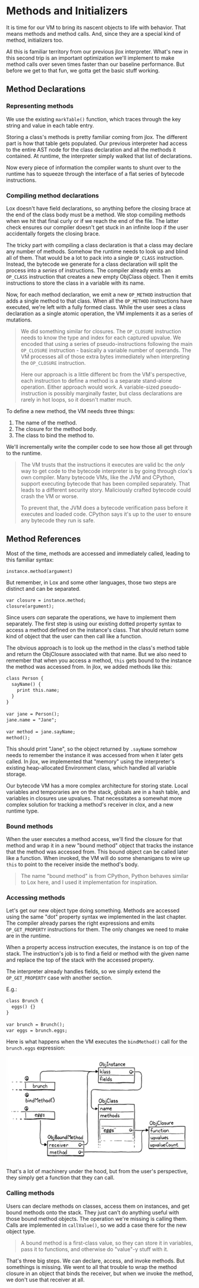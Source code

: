 # Methods and Initializers

It is time for our VM to bring its nascent objects to life with behavior. That means methods and method calls. And, 
since they are a special kind of method, initializers too.

All this is familiar territory from our previous jlox interpreter. What's new in this second trip is an important 
optimization we'll implement to make method calls over seven times faster than our baseline performance. But before we
get to that fun, we gotta get the basic stuff working.

## Method Declarations

### Representing methods

We use the existing `markTable()` function, which traces through the key string and value in each table entry.

Storing a class's methods is pretty familiar coming from jlox. The different part is how that table gets populated. Our
previous interpreter had access to the entire AST node for the class declaration and all the methods it contained. At 
runtime, the interpreter simply walked that list of declarations.

Now every piece of information the compiler wants to shunt over to the runtime has to squeeze through the interface of a
flat series of bytecode instructions. 

### Compiling method declarations

Lox doesn't have field declarations, so anything before the closing brace at the end of the class body must be a method.
We stop compiling methods when we hit that final curly or if we reach the end of the file. The latter check ensures our
compiler doesn't get stuck in an infinite loop if the user accidentally forgets the closing brace.

The tricky part with compiling a class declaration is that a class may declare any number of methods. Somehow the 
runtime needs to look up and blind all of them. That would be a lot to pack into a single `OP_CLASS` instruction. 
Instead, the bytecode we generate for a class declaration will split the process into a *series* of instructions. The 
compiler already emits an `OP_CLASS` instruction that creates a new empty ObjClass object. Then it emits instructions to
store the class in a variable with its name.

Now, for each method declaration, we emit a new `OP_METHOD` instruction that adds a single method to that class. When 
all the `OP_METHOD` instructions have executed, we're left with a fully formed class. While the user sees a class 
declaration as a single atomic operation, the VM implements it as a series of mutations.

> We did something similar for closures. The `OP_CLOSURE` instruction needs to know the type and index for each 
> captured upvalue. We encoded that using a series of pseudo-instructions following the main `OP_CLOSURE` instruction - 
> basically a variable number of operands. The VM processes all of those extra bytes immediately when interpreting the
> `OP_CLOSURE` instruction.
> 
> Here our approach is a little different bc from the VM's perspective, each instruction to define a method is a 
> separate stand-alone operation. Either approach would work. A variable-sized pseudo-instruction is possibly marginally
> faster, but class declarations are rarely in hot loops, so it doesn't matter much.

To define a new method, the VM needs three things:
1. The name of the method.
2. The closure for the method body.
3. The class to bind the method to.

We'll incrementally write the compiler code to see how those all get through to the runtime.

> The VM trusts that the instructions it executes are valid bc the *only* way to get code to the bytecode interpreter is
> by going through clox's own compiler. Many bytecode VMs, like the JVM and CPython, support executing bytecode that has
> been compiled separately. That leads to a different security story. Maliciously crafted bytecode could crash the VM or
> worse.
> 
> To prevent that, the JVM does a bytecode verification pass before it executes and loaded code. CPython says it's up to
> the user to ensure any bytecode they run is safe.


## Method References

Most of the time, methods are accessed and immediately called, leading to this familiar syntax:
```shell
instance.method(argument)
```
But remember, in Lox and some other languages, those two steps are distinct and can be separated.
```shell
var closure = instance.method;
closure(argument);
```

Since users *can* separate the operations, we have to implement them separately. The first step is using our existing 
dotted property syntax to access a method defined on the instance's class. That should return some kind of object that
the user can then call like a function.

The obvious approach is to look up the method in the class's method table and return the ObjClosure associated with that
name. But we also need to remember that when you access a method, `this` gets bound to the instance the method was 
accessed from. In jlox, we added methods like this:
```shell
class Person {
  sayName() {
    print this.name;
  }
}

var jane = Person();
jane.name = "Jane";

var method = jane.sayName;
method();
```

This should print "Jane", so the object returned by `.sayName` somehow needs to remember the instance it was accessed 
from when it later gets called. In jlox, we implemented that "memory" using the interpreter's existing heap-allocated
Environment class, which handled all variable storage.

Our bytecode VM has a more complex architecture for storing state. Local variables and temporaries are on the stack,
globals are in a hash table, and variables in closures use upvalues. That necessitates a somewhat more complex solution
for tracking a method's receiver in clox, and a new runtime type.

### Bound methods

When the user executes a method access, we'll find the closure for that method and wrap it in a new "bound method" 
object that tracks the instance that the method was accessed from. This bound object can be called later like a 
function. When invoked, the VM will do some shenanigans to wire up `this` to point to the receiver inside the method's 
body.

> The name "bound method" is from CPython, Python behaves similar to Lox here, and I used it implementation for 
> inspiration.


### Accessing methods

Let's get our new object type doing something. Methods are accessed using the same "dot" property syntax we implemented
in the last chapter. The compiler already parses the right expressions and emits `OP_GET_PROPERTY` instructions for 
them. The only changes we need to make are in the runtime.

When a property access instruction executes, the instance is on top of the stack. The instruction's job is to find a 
field or method with the given name and replace the top of the stack with the accessed property.

The interpreter already handles fields, so we simply extend the `OP_GET_PROPERTY` case with another section.

E.g.:
```shell
class Brunch {
  eggs() {}
}

var brunch = Brunch();
var eggs = brunch.eggs;
```
Here is what happens when the VM executes the `bindMethod()` call for the `brunch.eggs` expression:

![VM bindMethod](../pic/VM-bindMethod.png)

That's a lot of machinery under the hood, but from the user's perspective, they simply get a function that they can 
call.

### Calling methods

Users can declare methods on classes, access them on instances, and get bound methods onto the stack. They just can't do
anything useful with those bound method objects. The operation we're missing is calling them. Calls are implemented in 
`callValue()`, so we add a case there for the new object type.

> A bound method is a first-class value, so they can store it in variables, pass it to functions, and otherwise do 
> "value"-y stuff with it.




That's three big steps. We can declare, access, and invoke methods. But somethings is missing. We went to all that 
trouble to wrap the method closure in an object that binds the receiver, but when we invoke the method, we don't use 
that receiver at all.

